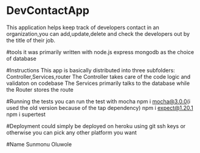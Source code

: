 # DevContactApp
This application helps keep track of developers contact in an organization,you can add,update,delete and check the developers out by the title of their job.

#tools
it was primarily written with node.js
express
mongodb as the choice of database

#Instructions 
This app is basically distributed into three subfolders: Controller,Services,router
The Controller takes care of the code logic and validaton on codebase 
The Services primarily talks to the database
while the Router stores the route


#Running the tests
you can run the test with mocha
npm i mocha@3.0.0(i used the old version because of the tap dependency)
npm i expect@1.20.1
npm i supertest

#Deployment
could simply be deployed on heroku using git ssh keys or otherwise
you can pick any other platform you want

#Name
Sunmonu Oluwole


